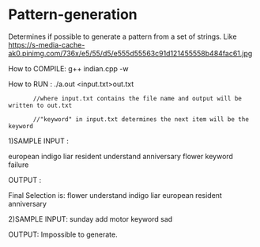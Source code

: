 # Pattern-generation
Determines if possible to generate a pattern from a set of strings. 
Like https://s-media-cache-ak0.pinimg.com/736x/e5/55/d5/e555d55563c91d121455558b484fac61.jpg


How to COMPILE:   g++ indian.cpp -w


How to RUN    :   ./a.out <input.txt>out.txt
                  
		   //where input.txt contains the file name and output will be written to out.txt
                  
		   //"keyword" in input.txt determines the next item will be the keyword


1)SAMPLE INPUT :


european
indigo
liar
resident
understand
anniversary
flower
keyword       
failure

OUTPUT :


Final Selection is:
flower
understand
indigo
liar
european
resident
anniversary


2)SAMPLE INPUT:
sunday
add
motor
keyword
sad

OUTPUT:
Impossible to generate.
